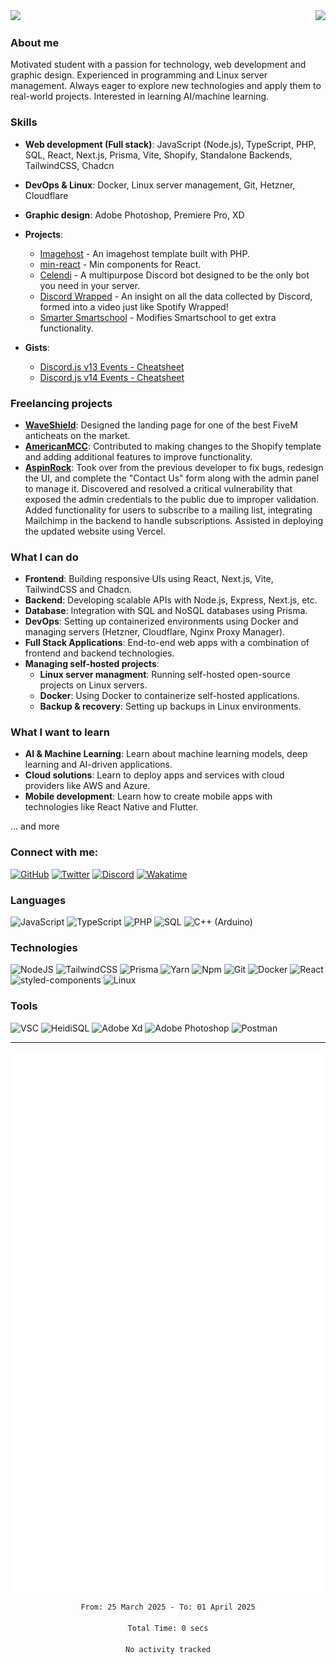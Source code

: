 <img src="https://komarev.com/ghpvc/?username=Iliannnn">

<a href="https://discord.com/users/597445640129085440/">
  <img src="https://lanyard-profile-readme.vercel.app/api/597445640129085440?idleMessage=⠀" align="right" />
</a>

### About me
Motivated student with a passion for technology, web development and graphic design. Experienced in programming and Linux server management. Always eager to explore new technologies and apply them to real-world projects. Interested in learning AI/machine learning.

### Skills
- **Web development (Full stack)**: JavaScript (Node.js), TypeScript, PHP, SQL, React, Next.js, Prisma, Vite, Shopify, Standalone Backends, TailwindCSS, Chadcn
- **DevOps & Linux**: Docker, Linux server management, Git, Hetzner, Cloudflare
- **Graphic design**: Adobe Photoshop, Premiere Pro, XD

- **Projects**:
    - [Imagehost](https://github.com/Iliannnn/Imagehost) - An imagehost template built with PHP.
    - [min-react](https://github.com/Iliannnn/min-react) - Min components for React.
    - [Celendi](https://celendi.gg/) - A multipurpose Discord bot designed to be the only bot you need in your server.
    - [Discord Wrapped](https://github.com/Assassin-1234/discord-wrapped) - An insight on all the data collected by Discord, formed into a video just like Spotify Wrapped!
    - [Smarter Smartschool](https://github.com/EbbDrop/SmarterSmartchool) - Modifies Smartschool to get extra functionality.
- **Gists**:
    - [Discord.js v13 Events - Cheatsheet](https://gist.github.com/Iliannnn/6c69605cb6b8cc03f0ab9c885fd39906)
    - [Discord.js v14 Events - Cheatsheet](https://gist.github.com/Iliannnn/f4985563833e2538b1b96a8cb89d72bb)
 
### Freelancing projects
- **[WaveShield](https://waveshield.xyz)**: Designed the landing page for one of the best FiveM anticheats on the market.
- **[AmericanMCC](https://americanmcc.com/)**: Contributed to making changes to the Shopify template and adding additional features to improve functionality.
- **[AspinRock](https://www.aspinrock.com/)**: Took over from the previous developer to fix bugs, redesign the UI, and complete the "Contact Us" form along with the admin panel to manage it. Discovered and resolved a critical vulnerability that exposed the admin credentials to the public due to improper validation. Added functionality for users to subscribe to a mailing list, integrating Mailchimp in the backend to handle subscriptions. Assisted in deploying the updated website using Vercel.

### What I can do
- **Frontend**: Building responsive UIs using React, Next.js, Vite, TailwindCSS and Chadcn.
- **Backend**: Developing scalable APIs with Node.js, Express, Next.js, etc.
- **Database**: Integration with SQL and NoSQL databases using Prisma.
- **DevOps**: Setting up containerized environments using Docker and managing servers (Hetzner, Cloudflare, Nginx Proxy Manager).
- **Full Stack Applications**: End-to-end web apps with a combination of frontend and backend technologies.
- **Managing self-hosted projects**:
    - **Linux server managment**: Running self-hosted open-source projects on Linux servers.
    - **Docker**: Using Docker to containerize self-hosted applications.
    - **Backup & recovery**: Setting up backups in Linux environments.

### What I want to learn
- **AI & Machine Learning**: Learn about machine learning models, deep learning and AI-driven applications.
- **Cloud solutions**: Learn to deploy apps and services with cloud providers like AWS and Azure.
- **Mobile development**: Learn how to create mobile apps with technologies like React Native and Flutter.

... and more

### Connect with me:

<a href="https://github.com/Iliannnn">![GitHub](https://img.shields.io/badge/-GitHub-000?&logo=GitHub)</a>
<a href="https://twitter.com/Iliannnnn/">![Twitter](https://img.shields.io/badge/-Twitter-000?&logo=Twitter)</a>
<a href="https://discord.com/users/597445640129085440/">![Discord](https://img.shields.io/badge/-Discord-000?&logo=discord)</a>
<a href="https://wakatime.com/@Iliannnn">![Wakatime](https://img.shields.io/badge/-Wakatime-000?&logo=WakaTime)</a>

### Languages

![JavaScript](https://img.shields.io/badge/-JavaScript-000?&logo=JavaScript) ![TypeScript](https://img.shields.io/badge/-TypeScript-000?&logo=TypeScript) ![PHP](https://img.shields.io/badge/-PHP-000?&logo=php) ![SQL](https://img.shields.io/badge/-SQL-000?&logo=MySQL) ![C++ (Arduino)](https://img.shields.io/badge/-C++%20(Arduino)-000?&logo=cplusplus)

### Technologies

![NodeJS](https://img.shields.io/badge/-Node.js-000?&logo=node.js) ![TailwindCSS](https://img.shields.io/badge/-TailwindCSS-000?&logo=tailwindcss) ![Prisma](https://img.shields.io/badge/-Prisma-000?&logo=prisma) ![Yarn](https://img.shields.io/badge/-Yarn-000?&logo=yarn) ![Npm](https://img.shields.io/badge/-NPM-000?&logo=npm) ![Git](https://img.shields.io/badge/-Git-000?&logo=git) ![Docker](https://img.shields.io/badge/-Docker-000?&logo=Docker) ![React](https://img.shields.io/badge/-React-000?&logo=react) ![styled-components](https://img.shields.io/badge/-styled--components-000?&logo=styled-components) ![Linux](https://img.shields.io/badge/-Linux-000?&logo=linux)

### Tools

![VSC](https://img.shields.io/badge/-Visual%20Studio%20Code-000?&logo=visualstudiocode) ![HeidiSQL](https://img.shields.io/badge/-HeidiSQL-000?&logo=mysql) ![Adobe Xd](https://img.shields.io/badge/-Adobe%20Xd-000?&logo=Adobe%20XD) ![Adobe Photoshop](https://img.shields.io/badge/-Adobe%20Photoshop-000?&logo=Adobe%20Photoshop) ![Postman](https://img.shields.io/badge/-Postman-000?&logo=Postman)

---

<div align="center">
  <img src="./github-metrics.svg" />

  <!--START_SECTION:waka-->

```txt
From: 25 March 2025 - To: 01 April 2025

Total Time: 0 secs

No activity tracked
```

<!--END_SECTION:waka-->
</div
